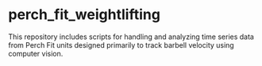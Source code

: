 # perch_fit_weightlifting
This repository includes scripts for handling and analyzing time series data from Perch Fit units designed primarily to track barbell velocity using computer vision.
